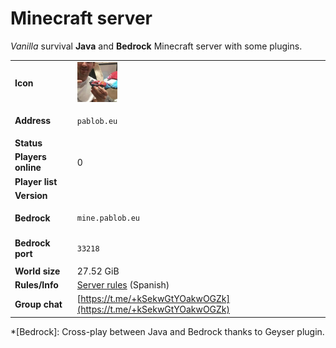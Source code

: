 # Minecraft server

_Vanilla_ survival **Java** and **Bedrock** Minecraft server with some plugins.
_<span id="minecraft-time-passed"></span>_

|                    |                                                                                 |
| ------------------ | ------------------------------------------------------------------------------- |
| **Icon**           | <img id="minecraft-icon" src="/assets/favicon/minecraft-server-icon.png"></img> |
| **Address**        | <pre><code id="minecraft-address">pablob.eu</code></pre>                        |
| **Status**         | <div id="minecraft-status"></div>                                               |
| **Players online** | <span id="minecraft-players">0</span>                                           |
| **Player list**    | <div id="minecraft-player-list"></div>                                          |
| **Version**        | <div id="minecraft-version"></div>                                              |
| **Bedrock**        | <pre><code>mine.pablob.eu</code></pre>                                          |
| **Bedrock port**   | <pre><code>33218</code></pre>                                                   |
| **World size**     | <div id="minecraft-world-size">27.52 GiB</div>                                  |
| **Rules/Info**     | [Server rules](https://telegra.ph/Servidor-de-minecraft-01-30) (Spanish)        |
| **Group chat**     | [https://t.me/+kSekwGtYOakwOGZk](https://t.me/+kSekwGtYOakwOGZk)                |

*[Bedrock]: Cross-play between Java and Bedrock thanks to Geyser plugin.

